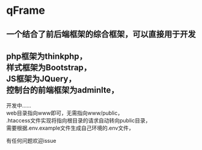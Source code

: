 # qFrame
一个结合了前后端框架的综合框架，可以直接用于开发
--------
php框架为thinkphp，  
样式框架为Bootstrap，  
JS框架为JQuery，  
控制台的前端框架为adminlte，  
--------
开发中……  
web目录指向www即可，无需指向www/public，  
.htaccess文件实现将指向根目录的请求自动转向public目录，  
需要根据.env.example文件生成自己环境的.env文件，

有任何问题欢迎issue
